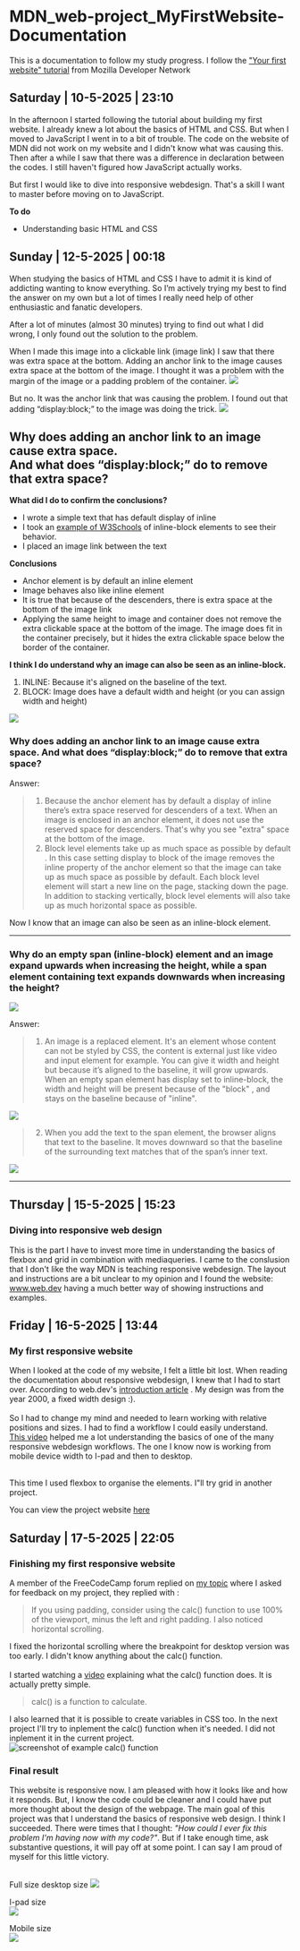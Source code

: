 # MDN_web-project_MyFirstWebsite-Documentation
This is a documentation to follow my study progress.
I follow the <a href="https://developer.mozilla.org/en-US/docs/Learn_web_development/Getting_started/Your_first_website">"Your first website" tutorial</a> from Mozilla Developer Network <br>
 

## Saturday | 10-5-2025 | 23:10
In the afternoon I started following the tutorial about building my first website. I already knew a lot about the basics of HTML and CSS. But when I moved to JavaScript I went in to a bit of trouble. The code on the website of MDN did not work on my website and I didn't know what was causing this. Then after a while I saw that there was a difference in declaration between the codes. I still haven't figured how JavaScript actually works. 

But first I would like to dive into responsive webdesign. That's a skill I want to master before moving on to JavaScript.

**To do**
- Understanding basic HTML and CSS

## Sunday | 12-5-2025 | 00:18
When studying the basics of HTML and CSS I have to admit it is kind of addicting wanting to know everything. So I’m actively trying my best to find the answer on my own but a lot of times I really need help of other enthusiastic and fanatic developers.

After a lot of minutes (almost 30 minutes) trying to find out what I did wrong, I only found out the solution to the problem.

When I made this image into a clickable link (image link) I saw that there was extra space at the bottom. Adding an anchor link to the image causes extra space at the bottom of the image. I thought it was a problem with the margin of the image or a padding problem of the container.
<img src="https://global.discourse-cdn.com/freecodecamp/original/4X/a/b/8/ab8909c0ee9b48613f5ea831dca3b5aca0cbbb87.jpeg">

But no. It was the anchor link that was causing the problem. I found out that adding “display:block;” to the image was doing the trick.
<img src="https://global.discourse-cdn.com/freecodecamp/original/4X/c/0/a/c0aa938aa46acf85037ed17d87121811faec5125.jpeg">
## Why does adding an anchor link to an image cause extra space.<br> And what does “display:block;” do to remove that extra space?

**What did I do to confirm the conclusions?**

* I wrote a simple text that has default display of inline
* I took an <a href="https://www.w3schools.com/css/tryit.asp?filename=trycss_inline-block_span1">example of W3Schools</a> of inline-block elements to see their behavior. 
* I placed an image link between the text

**Conclusions**
* Anchor element is by default an inline element
* Image behaves also like inline element
* It is true that because of the descenders, there is extra space at the bottom of the image link
* Applying the same height to image and container does not remove the extra clickable space at the bottom of the image. The image does fit in the container precisely, but it hides the extra clickable space below the border of the container.

 **I think I do understand why an image can also be seen as an inline-block.**

1. INLINE: Because it's aligned on the baseline of the text.
2. BLOCK: Image does have a default width and height (or you can assign width and height)

<img src="https://global.discourse-cdn.com/freecodecamp/original/4X/a/2/3/a232efedc621bb9c0315c105e947c1814ceadb92.png">

### Why does adding an anchor link to an image cause extra space. And what does “display:block;” do to remove that extra space?
Answer: 
>1. Because the anchor element has by default a display of inline there’s extra space reserved for descenders of a text. When an image is enclosed in an anchor element, it does not use the reserved space for descenders. That's why you see "extra" space at the bottom of the image.
>2. Block level elements take up as much space as possible by default . In this case setting display to block of the image removes the inline property of the anchor element so that the image can take up as much space as possible by default. Each block level element will start a new line on the page, stacking down the page. In addition to stacking vertically, block level elements will also take up as much horizontal space as possible.

Now I know that an image can also be seen as an inline-block element.
<hr>

### Why do an empty span (inline-block) element and an image expand upwards when increasing the height, while a span element containing text expands downwards when increasing the height?

  <img src="https://global.discourse-cdn.com/freecodecamp/original/4X/1/7/c/17c7c71ebcab4294c98baaf7941c1ace8e07864f.png">
  
Answer:
>1. An image is a replaced element. It's an element whose content can not be styled by CSS, the content is external just like video and input element for example. You can give it width and height but because it’s aligned to the baseline, it will grow upwards. When an empty span element has display set to inline-block, the width and height will be present because of the "block" , and stays on the baseline because of "inline".
<img src="https://global.discourse-cdn.com/freecodecamp/original/4X/0/d/f/0dfb5343958463b85a9c0d1cb33a6b147f9dabf0.png">

>2. When you add the text to the span element, the browser aligns that text to the baseline. It moves downward so that the baseline of the surrounding text matches that of the span’s inner text.
<img src="https://global.discourse-cdn.com/freecodecamp/original/4X/d/b/8/db80f4c8dc1a2cac84542e186c6397a9800fbb3f.png">

<hr>

## Thursday | 15-5-2025 | 15:23
### Diving into responsive web design
This is the part I have to invest more time in understanding the basics of flexbox and grid in combination with mediaqueries. I came to the conslusion that I don't like the way MDN is teaching responsive webdesign. The layout and instructions are a bit unclear to my opinion and I found the website: <a href="https://web.dev/learn/design/welcome" alt="Link to webpage">www.web.dev</a> having a much better way of showing instructions and examples.

## Friday | 16-5-2025 | 13:44
### My first responsive website
When I looked at the code of my website, I felt a little bit lost. When reading the documentation about responsive webdesign, I knew that I had to start over. According to web.dev's <a href="https://web.dev/learn/design/intro">introduction article</a> . My design was from the year 2000, a fixed width design :). <br><br>So I had to change my mind and needed to learn working with relative positions and sizes. I had to find a workflow I could easily understand. <br> <a href="https://www.youtube.com/watch?v=ZYV6dYtz4HA">This video</a> helped me a lot understanding the basics of one of the many responsive webdesign workflows. The one I know now is working from mobile device width to I-pad and then to desktop. <br><br>

This time I used flexbox to organise the elements. I"ll try grid in another project.

You can view the project website <a href="https://codepen.io/Wassenaar/full/raaRKxx">here</a>

## Saturday | 17-5-2025 | 22:05
### Finishing my first responsive website
A member of the FreeCodeCamp forum replied on <a href="https://forum.freecodecamp.org/t/need-feedback-for-my-project/747401">my topic</a> where I asked for feedback on my project, they replied with : 
>If you using padding, consider using the calc() function to use 100% of the viewport, minus the left and right padding. I also noticed horizontal scrolling.

I fixed the horizontal scrolling where the breakpoint for desktop version was too early. I didn't know anything about the calc() function. <br><br>I started watching a <a href="https://www.youtube.com/watch?v=x7EWFoRzAkk">video</a> explaining what the calc() function does.  It is actually pretty simple.
>calc() is a function to calculate.

I also learned that it is possible to create variables in CSS too. In the next project I'll try to inplement the calc() function when it's needed. I did not inplement it in the current project. <br>
<img src="https://global.discourse-cdn.com/freecodecamp/original/4X/7/a/3/7a379255e98877ed36ec43c098ed2037e6f3a31c.png" alt="screenshot of example calc() function">

### Final result
This website is responsive now. I am pleased with how it looks like and how it responds. But, I know the code could be cleaner and I could have put more thought about the design of the webpage. The main goal of this project was that I understand the basics of responsive web design. I think I succeeded. There were times that I thought: <i>"How could I ever fix this problem I'm having now with my code?"</i>. But if I take enough time, ask substantive questions, it will pay off at some point. I can say I am proud of myself for this little victory. <br><br>


Full size desktop size
<img src="https://global.discourse-cdn.com/freecodecamp/original/4X/a/4/a/a4a177486c8ac4bed4483d6b08fee8add0aabae0.jpeg">

I-pad size<br>
<img src="https://global.discourse-cdn.com/freecodecamp/original/4X/d/a/c/dac4b7e3dfc0d3be55cfaae88cb51327597dbb0f.png">

Mobile size<br>
<img src="https://global.discourse-cdn.com/freecodecamp/original/4X/3/d/f/3df3e899654bdd9dbce4b8e98dd39ed8b9313cff.png">










